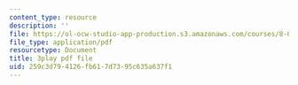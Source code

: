 ```yaml
---
content_type: resource
description: ''
file: https://ol-ocw-studio-app-production.s3.amazonaws.com/courses/8-03sc-physics-iii-vibrations-and-waves-fall-2016/259c3d794126fb617d7395c635a637f1_mqhO9GT8hD4.pdf
file_type: application/pdf
resourcetype: Document
title: 3play pdf file
uid: 259c3d79-4126-fb61-7d73-95c635a637f1
---
```

